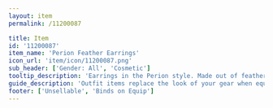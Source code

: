 ```yaml
---
layout: item
permalink: /11200087

title: Item
id: '11200087'
item_name: 'Perion Feather Earrings'
icon_url: 'item/icon/11200087.png'
sub_header: ['Gender: All', 'Cosmetic']
tooltip_description: 'Earrings in the Perion style. Made out of feathers collected from the ground and from branches.'
guide_description: 'Outfit items replace the look of your gear when equipped.'
footer: ['Unsellable', 'Binds on Equip']
---
```

